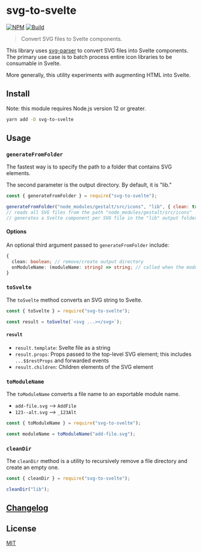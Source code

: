 # svg-to-svelte

[![NPM][npm]][npm-url]
[![Build][build]][build-badge]

> Convert SVG files to Svelte components.

This library uses [svg-parser](https://github.com/Rich-Harris/svg-parser) to convert SVG files into Svelte components. The primary use case is to batch process entire icon libraries to be consumable in Svelte.

More generally, this utility experiments with augmenting HTML into Svelte.

## Install

Note: this module requires Node.js version 12 or greater.

```bash
yarn add -D svg-to-svelte
```

## Usage

### `generateFromFolder`

The fastest way is to specify the path to a folder that contains SVG elements.

The second parameter is the output directory. By default, it is "lib."

```js
const { generateFromFolder } = require("svg-to-svelte");

generateFromFolder("node_modules/gestalt/src/icons", "lib", { clean: true });
// reads all SVG files from the path "node_modules/gestalt/src/icons"
// generates a Svelte component per SVG file in the "lib" output folder
```

#### Options

An optional third argument passed to `generateFromFolder` include:

```ts
{
  clean: boolean; // remove/create output directory
  onModuleName: (moduleName: string) => string; // called when the moduleName is created
}
```

### `toSvelte`

The `toSvelte` method converts an SVG string to Svelte.

```js
const { toSvelte } = require("svg-to-svelte");

const result = toSvelte(`<svg ...></svg>`);
```

#### `result`

- `result.template`: Svelte file as a string
- `result.props`: Props passed to the top-level SVG element; this includes `...$$restProps` and forwarded events
- `result.children`: Children elements of the SVG element

### `toModuleName`

The `toModuleName` converts a file name to an exportable module name.

- `add-file.svg` --> `AddFile`
- `123--alt.svg` --> `_123Alt`

```ts
const { toModuleName } = require("svg-to-svelte");

const moduleName = toModuleName("add-file.svg");
```

### `cleanDir`

The `cleanDir` method is a utility to recursively remove a file directory and create an empty one.

```ts
const { cleanDir } = require("svg-to-svelte");

cleanDir("lib");
```

## [Changelog](CHANGELOG.md)

## License

[MIT](LICENSE)

[npm]: https://img.shields.io/npm/v/svg-to-svelte.svg?color=blue
[npm-url]: https://npmjs.com/package/svg-to-svelte
[build]: https://travis-ci.com/metonym/svg-to-svelte.svg?branch=master
[build-badge]: https://travis-ci.com/metonym/svg-to-svelte
